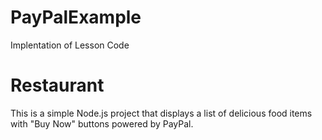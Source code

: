 # PayPalExample
 Implentation of Lesson Code

# Restaurant

This is a simple Node.js project that displays a list of delicious food items with "Buy Now" buttons powered by PayPal.


